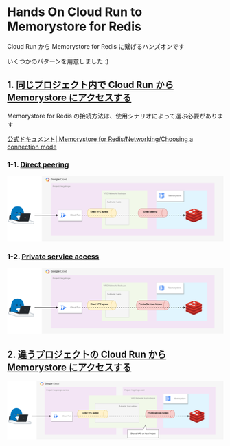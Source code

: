 # Hands On Cloud Run to Memorystore for Redis

Cloud Run から Memorystore for Redis に繋げるハンズオンです

いくつかのパターンを用意しました :)

## 1. [同じプロジェクト内で Cloud Run から Memorystore にアクセスする](./single-project/)

Memorystore for Redis の接続方法は、使用シナリオによって選ぶ必要があります

[公式ドキュメント| Memorystore for Redis/Networking/Choosing a connection mode](https://cloud.google.com/memorystore/docs/redis/networking#choosing_a_connection_mode)

### 1-1. [Direct peering](./single-project/direct-peering/)

![](./single-project/direct-peering/_img/dp-overview.png)

### 1-2. [Private service access](./single-project/private-service-access/)

![](./single-project/private-service-access/_img/psa-overview.png)

## 2. [違うプロジェクトの Cloud Run から Memorystore にアクセスする](./different-projects/)

![](./different-projects/_img/diffproject-overview.png)
